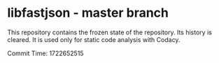 # libfastjson - master branch

This repository contains the frozen state of the repository.
Its history is cleared. It is used only for static code
analysis with Codacy.

Commit Time: 1722652515